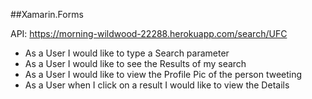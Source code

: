 ##Xamarin.Forms

API: https://morning-wildwood-22288.herokuapp.com/search/UFC

- As a User I would like to type a Search parameter
- As a User I would like to see the Results of my search
- As a User I would like to view the Profile Pic of the person tweeting
- As a User when I click on a result I would like to view the Details
